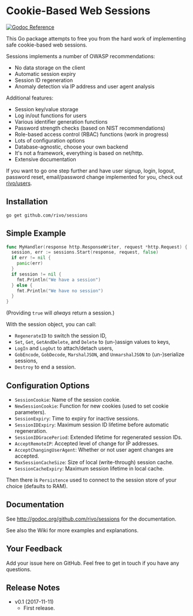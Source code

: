 # Cookie-Based Web Sessions

[![Godoc Reference](https://img.shields.io/badge/godoc-reference-blue.svg)](https://godoc.org/github.com/rivo/sessions)

This Go package attempts to free you from the hard work of implementing safe cookie-based web sessions.

Sessions implements a number of OWASP recommendations:

- No data storage on the client
- Automatic session expiry
- Session ID regeneration
- Anomaly detection via IP address and user agent analysis

Additional features:

- Session key/value storage
- Log in/out functions for users
- Various identifier generation functions
- Password strength checks (based on NIST recommendations)
- Role-based access control (RBAC) functions (work in progress)
- Lots of configuration options
- Database-agnostic, choose your own backend
- It's not a framework, everything is based on net/http.
- Extensive documentation

If you want to go one step further and have user signup, login, logout, password reset, email/password change implemented for you, check out [rivo/users](http://github.com/rivo/users).

## Installation

```
go get github.com/rivo/sessions
```

## Simple Example

```go
func MyHandler(response http.ResponseWriter, request *http.Request) {
  session, err := sessions.Start(response, request, false)
  if err != nil {
    panic(err)
  }
  if session != nil {
    fmt.Println("We have a session")
  } else {
    fmt.Println("We have no session")
  }
}
```

(Providing `true` will _always_ return a session.)

With the session object, you can call:

- `RegenerateID` to switch the session ID,
- `Set`, `Get`, `GetAndDelete`, and `Delete` to (un-)assign values to keys,
- `LogIn` and `LogOut` to attach/detach users,
- `GobEncode`, `GobDecode`, `MarshalJSON`, and `UnmarshalJSON` to (un-)serialize sessions,
- `Destroy` to end a session.

## Configuration Options

- `SessionCookie`: Name of the session cookie.
- `NewSessionCookie`: Function for new cookies (used to set cookie parameters).
- `SessionExpiry`: Time to expiry for inactive sessions.
- `SessionIDExpiry`: Maximum session ID lifetime before automatic regeneration.
- `SessionIDGracePeriod`: Extended lifetime for regenerated session IDs.
- `AcceptRemoteIP`: Accepted level of change for IP addresses.
- `AcceptChangingUserAgent`: Whether or not user agent changes are accepted.
- `MaxSessionCacheSize`: Size of local (write-through) session cache.
- `SessionCacheExpiry`: Maximum session lifetime in local cache.

Then there is `Persistence` used to connect to the session store of your choice (defaults to RAM).

## Documentation

See http://godoc.org/github.com/rivo/sessions for the documentation.

See also the Wiki for more examples and explanations.

## Your Feedback

Add your issue here on GitHub. Feel free to get in touch if you have any questions.

## Release Notes

- v0.1 (2017-11-11)
  - First release.
